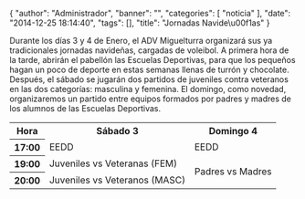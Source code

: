 {
  "author": "Administrador", 
  "banner": "", 
  "categories": [
    "noticia"
  ], 
  "date": "2014-12-25 18:14:40", 
  "tags": [], 
  "title": "Jornadas Navide\u00f1as"
}

Durante los días 3 y 4 de Enero, el ADV Miguelturra organizará sus ya tradicionales jornadas navideñas, cargadas de voleibol. A primera hora de la tarde, abrirán el pabellón las Escuelas Deportivas, para que los pequeños hagan un poco de deporte en estas semanas llenas de turrón y chocolate. Después, el sábado se jugarán dos partidos de juveniles contra veteranos en las dos categorías: masculina y femenina. El domingo, como novedad, organizaremos un partido entre equipos formados por padres y madres de los alumnos de las Escuelas Deportivas.

<table>
<tr><th>Hora</th><th>Sábado 3</th><th>Domingo 4</th></tr>
<tr><th>17:00</th><td>EEDD</th><td>EEDD</td></tr>
<tr><th>19:00</th><td>Juveniles vs Veteranas (FEM)</td><td rowspan="2">Padres vs Madres</td></tr>
<tr><th>20:00</th><td>Juveniles vs Veteranos (MASC)</td></tr>
</table>

